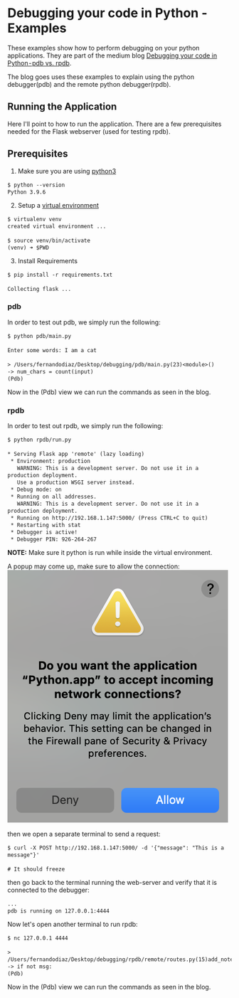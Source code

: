 # Debugging your code in Python - Examples

These examples show how to perform debugging on your python applications. They are part of the medium blog [Debugging your code in Python - pdb vs. rpdb]().

The blog goes uses these examples to explain using the python debugger(pdb) and the 
remote python debugger(rpdb).

## Running the Application

Here I'll point to how to run the application. There are a few prerequisites needed
for the Flask webserver (used for testing rpdb).

## Prerequisites

1. Make sure you are using [python3](https://www.python.org/downloads/)
```
$ python --version
Python 3.9.6
```

2. Setup a [virtual environment](https://docs.python.org/3/tutorial/venv.html)
```
$ virtualenv venv
created virtual environment ...

$ source venv/bin/activate
(venv) ➜ $PWD
```

3. Install Requirements
```
$ pip install -r requirements.txt

Collecting flask ...
```

### pdb

In order to test out pdb, we simply run the following:

```
$ python pdb/main.py

Enter some words: I am a cat

> /Users/fernandodiaz/Desktop/debugging/pdb/main.py(23)<module>()
-> num_chars = count(input)
(Pdb)
```

Now in the (Pdb) view we can run the commands as seen in the blog.

### rpdb

In order to test out rpdb, we simply run the following:

```
$ python rpdb/run.py

* Serving Flask app 'remote' (lazy loading)
 * Environment: production
   WARNING: This is a development server. Do not use it in a production deployment.
   Use a production WSGI server instead.
 * Debug mode: on
 * Running on all addresses.
   WARNING: This is a development server. Do not use it in a production deployment.
 * Running on http://192.168.1.147:5000/ (Press CTRL+C to quit)
 * Restarting with stat
 * Debugger is active!
 * Debugger PIN: 926-264-267
```

**NOTE:** Make sure it python is run while inside the virtual environment.

A popup may come up, make sure to allow the connection:
![](images/1.png)

then we open a separate terminal to send a request:
```
$ curl -X POST http://192.168.1.147:5000/ -d '{"message": "This is a message"}'

# It should freeze
```

then go back to the terminal running the web-server and verify that it is
connected to the debugger:
```
...
pdb is running on 127.0.0.1:4444
```

Now let's open another terminal to run rpdb:
```
$ nc 127.0.0.1 4444

> /Users/fernandodiaz/Desktop/debugging/rpdb/remote/routes.py(15)add_note()
-> if not msg:
(Pdb)
```

Now in the (Pdb) view we can run the commands as seen in the blog.
